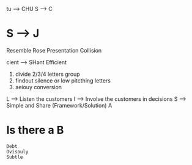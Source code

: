 tu --> CHU
S  --> C
# S --> J
   Resemble
   Rose
   Presentation
   Collision


cient --> SHənt
	Efficient


1. divide 2/3/4 letters group
2. findout silence or low pitcthing letters
3. aeiouy conversion



L --> Listen the customers
I --> Involve the customers in decisions
S --> Simple and Share (Framework/Solution)
A


# Is there a B
	Debt
	Ovisouly
	Subtle
